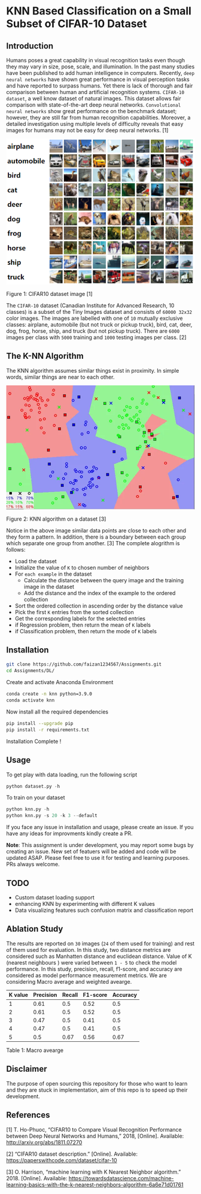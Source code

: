 # KNN Based Classification on a Small Subset of CIFAR-10 Dataset
## Introduction
Humans poses a great capability in visual recognition tasks even though they may vary in size, pose, scale, and illumination. In the past many studies have been published to add human intelligence in computers. Recently, ```deep neural networks``` have shown great performance in visual perception tasks and have reported to surpass humans. Yet there is lack of thorough and fair comparison between human and artificial recognition systems.  ```CIFAR-10 dataset```, a well know dataset of natural images. This dataset allows fair comparison with state-of-the-art deep neural networks. ```Convolutional neural networks``` show great performance on the benchmark dataset; however, they are still far from human recognition capabilities. Moreover, a detailed investigation using multiple levels of difficulty reveals that easy images for humans may not be easy for deep neural networks. [1] 

![alt text](images/cifar10.png)

Figure 1:  CIFAR10 dataset image [1]

The ```CIFAR-10``` dataset (Canadian Institute for Advanced Research, 10 classes) is a subset of the Tiny Images dataset and consists of ```60000 32x32``` color images. The images are labelled with one of ```10``` mutually exclusive classes: airplane, automobile (but not truck or pickup truck), bird, cat, deer, dog, frog, horse, ship, and truck (but not pickup truck). There are ```6000``` images per class with ```5000``` training and ```1000``` testing images per class. [2]

## The K-NN Algorithm
The KNN algorithm assumes similar things exist in proximity. In simple words, similar things are near to each other. 

![alt text](images/KNN.webp)

Figure 2: KNN algorithm on a dataset [3]

Notice in the above image similar data points are close to each other and they form a pattern. In addition, there is a boundary between each group which separate one group from another. [3] The complete alogrithm is follows:

- Load the dataset
- Initialize the value of ```K``` to chosen number of neighbors 
- For ```each example``` in the dataset
   - Calculate the distance between the query image and the training image in the dataset
   - Add the distance and the index of the example to the ordered collection
- Sort the ordered collection in ascending order by the distance value
- Pick the first ```K``` entries from the sorted collection
- Get the corresponding labels for the selected entries
- if Regression problem, then return the mean of ```K``` labels
- if Classification problem, then return the mode of ```K``` labels

## Installation
 ```bash
 git clone https://github.com/faizan1234567/Assignments.git
 cd Assignments/DL/
```
Create and activate Anaconda Environment
```bash
conda create -n knn python=3.9.0
conda activate knn
```
Now install all the required dependencies
```bash
pip install --upgrade pip
pip install -r requirements.txt
```
Installation Complete !

## Usage
To get play with data loading, run the following script
```python
python dataset.py -h
```
To train on your dataset
```python
python knn.py -h
python knn.py -s 20 -k 3 --default
```
If you face any issue in installation and usage, please create an issue. If you have any ideas for improvments kindly create a PR.

**Note**: This assignment is under development, you may report some bugs by creating an issue. New set of featuers will be added and code will be updated ASAP. Please feel free to use it for testing and learning purposes. PRs always welcome. 

## TODO
- Custom dataset loading support
- enhancing KNN by experimenting with different K values
- Data visualizing features such confusion matrix and classification report

## Ablation Study
The results are reported on ```30``` images (```24``` of them used for training) and rest of them used for evaluation. In this study, two distance metrics are considered such as Manhatten distance and euclidean distance. Value of K (nearest neighbours ) were varied between ```1 - 5``` to check the model performance. In this study, precision, recall, f1-score, and accuracy are considered as model performance measurement metrics. We are considering Macro average and weighted avearge.

| K value | Precision| Recall | F1-score | Accuracy |
|----------|----------|----------|----------|----------|
| 1 | 0.61 | 0.5  |0.52| 0.5 |
| 2 | 0.61 |  0.5 |0.52| 0.5 |
| 3 | 0.47 | 0.5  |0.41| 0.5 |
| 4 | 0.47 | 0.5  |0.41| 0.5 |
| 5 | 0.5  | 0.67 |0.56| 0.67|

Table 1: Macro avearge



## Disclaimer
The purpose of open sourcing this repository for those who want to learn and they are stuck in implementation, aim of this repo is to speed up their development. 

## References
[1]	T. Ho-Phuoc, “CIFAR10 to Compare Visual Recognition Performance between Deep Neural Networks and Humans,” 2018, [Online]. Available: http://arxiv.org/abs/1811.07270

[2]	“CIFAR10 dataset description.” [Online]. Available: https://paperswithcode.com/dataset/cifar-10

[3] O. Harrison, “machine learning with K Nearest Neighbor algorithm.” 2018. [Online]. Available: https://towardsdatascience.com/machine-learning-basics-with-the-k-nearest-neighbors-algorithm-6a6e71d01761

